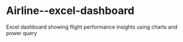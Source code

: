 # Airline--excel-dashboard
Excel dashboard showing flight performance insights using charts and power query
